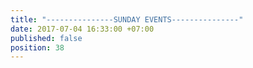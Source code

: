 ```yaml
---
title: "---------------SUNDAY EVENTS---------------"
date: 2017-07-04 16:33:00 +07:00
published: false
position: 38
---
```


